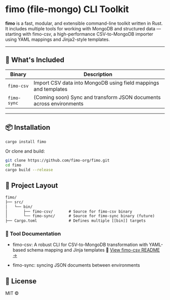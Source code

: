 # fimo (file-mongo) CLI Toolkit

**fimo** is a fast, modular, and extensible command-line toolkit written in Rust. It includes multiple tools for working with MongoDB and structured data — starting with fimo-csv, a high-performance CSV-to-MongoDB importer using YAML mappings and Jinja2-style templates.

---

## 🚀 What's Included

| Binary      | Description                                                         |
| ----------- | ------------------------------------------------------------------- |
| `fimo-csv`  | Import CSV data into MongoDB using field mappings and templates     |
| `fimo-sync` | (Coming soon) Sync and transform JSON documents across environments |


---

## 📦 Installation

```bash
cargo install fimo

```

Or clone and build:

```bash
git clone https://github.com/fimo-org/fimo.git
cd fimo
cargo build --release

````

## 📂 Project Layout

```txt
fimo/
├── src/
│   └── bin/
│       ├── fimo-csv/       # Source for fimo-csv binary
│       └── fimo-sync/      # Source for fimo-sync binary (future)
├── Cargo.toml              # Defines multiple [[bin]] targets

```

### 📄 Tool Documentation

* fimo-csv: A robust CLI for CSV-to-MongoDB transformation with YAML-based schema mapping and Jinja templates
📍 [View fimo-csv README →](https://github.com/fimo-org/fimo/tree/main/src/bin/fimo-csv/README.md)

* fimo-sync: syncing JSON documents between environments

## 📜 License

MIT © 
